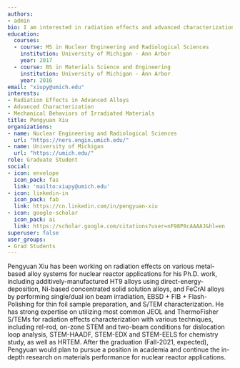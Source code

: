 ```yaml
---
authors:
- admin
bio: I am interested in radiation effects and advanced characterization of nuclear materials.
education:
  courses:
  - course: MS in Nuclear Engineering and Radiological Sciences
    institution: University of Michigan - Ann Arbor
    year: 2017
  - course: BS in Materials Science and Engineering
    institution: University of Michigan - Ann Arbor
    year: 2016
email: "xiupy@umich.edu"
interests:
- Radiation Effects in Advanced Alloys
- Advanced Characterization 
- Mechanical Behaviors of Irradiated Materials
title: Pengyuan Xiu
organizations:
- name: Nuclear Engineering and Radiological Sciences
  url: "https://ners.engin.umich.edu/"
- name: University of Michigan
  url: "https://umich.edu/"
role: Graduate Student
social:
- icon: envelope
  icon_pack: fas
  link: 'mailto:xiupy@umich.edu'
- icon: linkedin-in
  icon_pack: fab
  link: https://cn.linkedin.com/in/pengyuan-xiu
- icon: google-scholar
  icon_pack: ai
  link: https://scholar.google.com/citations?user=nF98P8cAAAAJ&hl=en
superuser: false
user_groups:
- Grad Students
---
```


Pengyuan Xiu has been working on radiation effects on various metal-based alloy systems for nuclear reactor applications for his Ph.D. work, including additively-manufactured HT9 alloys using direct-energy-deposition, Ni-based concentrated solid solution alloys, and FeCrAl alloys by performing single/dual ion beam irradiation, EBSD + FIB + Flash-Polishing for thin foil sample preparation, and S/TEM characterization. He has strong expertise on utilizing most common JEOL and ThermoFisher S/TEMs for radiation effects characterization with various techniques, including rel-rod, on-zone STEM and two-beam conditions for dislocation loop analysis, STEM-HAADF, STEM-EDX and STEM-EELS for chemistry study, as well as HRTEM. After the graduation (Fall-2021, expected), Pengyuan would plan to pursue a position in academia and continue the in-depth research on materials performance for nuclear reactor applications. 
